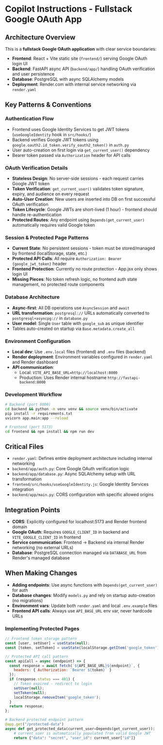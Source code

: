 # Copilot Instructions - Fullstack Google OAuth App

## Architecture Overview

This is a **fullstack Google OAuth application** with clear service boundaries:
- **Frontend**: React + Vite static site (`frontend/`) serving Google OAuth login UI
- **Backend**: FastAPI async API (`backend/app/`) handling OAuth verification and user persistence  
- **Database**: PostgreSQL with async SQLAlchemy models
- **Deployment**: Render.com with internal service networking via `render.yaml`

## Key Patterns & Conventions

### Authentication Flow
- Frontend uses Google Identity Services to get JWT tokens (`useGoogleIdentity` hook in `src/hooks/`)
- Backend verifies Google JWT tokens using `google.oauth2.id_token.verify_oauth2_token()` in `auth.py`
- User auto-creation on first login via `get_current_user()` dependency
- Bearer token passed via `Authorization` header for API calls

### OAuth Verification Details
- **Stateless Design**: No server-side sessions - each request carries Google JWT token
- **Token Verification**: `get_current_user()` validates token signature, expiry, and audience on every request
- **Auto-User Creation**: New users are inserted into DB on first successful OAuth verification
- **Token Lifecycle**: Google JWTs are short-lived (1 hour) - frontend should handle re-authentication
- **Protected Routes**: Any endpoint using `Depends(get_current_user)` automatically requires valid Google token

### Session & Protected Page Patterns
- **Current State**: No persistent sessions - token must be stored/managed by frontend (localStorage, state, etc.)
- **Protected API Calls**: All require `Authorization: Bearer {google_jwt_token}` header
- **Frontend Protection**: Currently no route protection - App.jsx only shows login UI
- **Missing Pieces**: No token refresh logic, no frontend auth state management, no protected route components

### Database Architecture
- **Async-first**: All DB operations use `AsyncSession` and `await`
- **URL transformation**: `postgresql://` URLs automatically converted to `postgresql+asyncpg://` in `database.py`
- **User model**: Single `User` table with `google_sub` as unique identifier
- Tables auto-created on startup via `Base.metadata.create_all`

### Environment Configuration
- **Local dev**: Use `.env.local` files (frontend) and `.env` files (backend)
- **Render deployment**: Environment variables configured in `render.yaml` and Render dashboard
- **API communication**: 
  - Local: `VITE_API_BASE_URL=http://localhost:8000`
  - Production: Uses Render internal hostname `http://fastapi-backend:8000`

### Development Workflow
```bash
# Backend (port 8000)
cd backend && python -m venv venv && source venv/bin/activate
pip install -r requirements.txt
uvicorn app.main:app --reload

# Frontend (port 5173)  
cd frontend && npm install && npm run dev
```

## Critical Files

- `render.yaml`: Defines entire deployment architecture including internal networking
- `backend/app/auth.py`: Core Google OAuth verification logic
- `backend/app/database.py`: Async SQLAlchemy setup with URL transformation
- `frontend/src/hooks/useGoogleIdentity.js`: Google Identity Services integration
- `backend/app/main.py`: CORS configuration with specific allowed origins

## Integration Points

- **CORS**: Explicitly configured for localhost:5173 and Render frontend domain
- **Google OAuth**: Requires `GOOGLE_CLIENT_ID` in backend and `VITE_GOOGLE_CLIENT_ID` in frontend
- **Service communication**: Frontend -> Backend via internal Render networking (no external URLs)
- **Database**: PostgreSQL connection managed via `DATABASE_URL` from Render's managed database

## When Making Changes

- **Adding endpoints**: Use async functions with `Depends(get_current_user)` for auth
- **Database changes**: Modify `models.py` and rely on startup auto-creation (no migrations)
- **Environment vars**: Update both `render.yaml` and local `.env.example` files
- **Frontend API calls**: Always use `API_BASE_URL` env var, never hardcode URLs

### Implementing Protected Pages
```javascript
// Frontend token storage pattern
const [user, setUser] = useState(null);
const [token, setToken] = useState(localStorage.getItem('google_token'));

// Protected API call pattern
const apiCall = async (endpoint) => {
  const response = await fetch(`${API_BASE_URL}${endpoint}`, {
    headers: { Authorization: `Bearer ${token}` }
  });
  if (response.status === 401) {
    // Token expired - redirect to login
    setUser(null);
    setToken(null);
    localStorage.removeItem('google_token');
  }
  return response;
};
```

```python
# Backend protected endpoint pattern
@app.get("/protected-data")
async def get_protected_data(current_user=Depends(get_current_user)):
    # current_user is automatically populated from valid Google JWT
    return {"data": "secret", "user_id": current_user["id"]}
```
